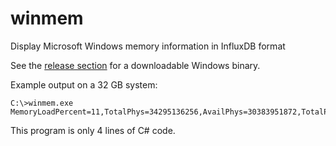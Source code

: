 # winmem
Display Microsoft Windows memory information in InfluxDB format

See the [release section](https://github.com/jftuga/winmem/releases) for a downloadable Windows binary.

Example output on a 32 GB system:

    C:\>winmem.exe
    MemoryLoadPercent=11,TotalPhys=34295136256,AvailPhys=30383951872,TotalPageFile=39395409920,AvailPageFile=34126708736
    
This program is only 4 lines of C# code.
